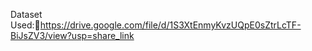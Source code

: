 Dataset Used:🔗https://drive.google.com/file/d/1S3XtEnmyKvzUQpE0sZtrLcTF-BiJsZV3/view?usp=share_link
